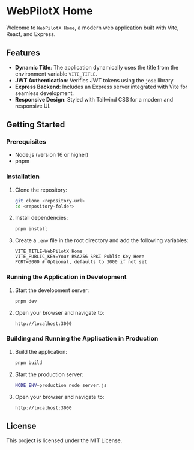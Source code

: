 # WebPilotX Home

Welcome to `WebPilotX Home`, a modern web application built with Vite, React, and Express.

## Features

- **Dynamic Title**: The application dynamically uses the title from the environment variable `VITE_TITLE`.
- **JWT Authentication**: Verifies JWT tokens using the `jose` library.
- **Express Backend**: Includes an Express server integrated with Vite for seamless development.
- **Responsive Design**: Styled with Tailwind CSS for a modern and responsive UI.

## Getting Started

### Prerequisites

- Node.js (version 16 or higher)
- pnpm

### Installation

1. Clone the repository:

   ```bash
   git clone <repository-url>
   cd <repository-folder>
   ```

2. Install dependencies:

   ```bash
   pnpm install
   ```

3. Create a `.env` file in the root directory and add the following variables:
   ```env
   VITE_TITLE=WebPilotX Home
   VITE_PUBLIC_KEY=Your RSA256 SPKI Public Key Here
   PORT=3000 # Optional, defaults to 3000 if not set
   ```

### Running the Application in Development

1. Start the development server:

   ```bash
   pnpm dev
   ```

2. Open your browser and navigate to:
   ```
   http://localhost:3000
   ```

### Building and Running the Application in Production

1. Build the application:

   ```bash
   pnpm build
   ```

2. Start the production server:

   ```bash
   NODE_ENV=production node server.js
   ```

3. Open your browser and navigate to:
   ```
   http://localhost:3000
   ```

## License

This project is licensed under the MIT License.
